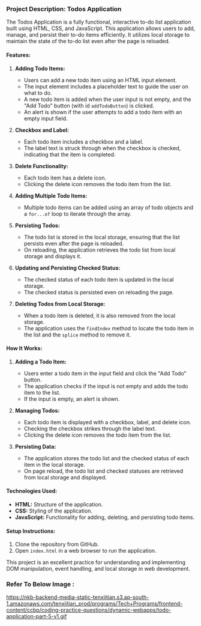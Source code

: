 ### Project Description: Todos Application

The Todos Application is a fully functional, interactive to-do list application built using HTML, CSS, and JavaScript. This application allows users to add, manage, and persist their to-do items efficiently. It utilizes local storage to maintain the state of the to-do list even after the page is reloaded.

#### Features:
1. **Adding Todo Items:**
   - Users can add a new todo item using an HTML input element.
   - The input element includes a placeholder text to guide the user on what to do.
   - A new todo item is added when the user input is not empty, and the "Add Todo" button (with id `addTodoButton`) is clicked.
   - An alert is shown if the user attempts to add a todo item with an empty input field.

2. **Checkbox and Label:**
   - Each todo item includes a checkbox and a label.
   - The label text is struck through when the checkbox is checked, indicating that the item is completed.

3. **Delete Functionality:**
   - Each todo item has a delete icon.
   - Clicking the delete icon removes the todo item from the list.

4. **Adding Multiple Todo Items:**
   - Multiple todo items can be added using an array of todo objects and a `for...of` loop to iterate through the array.

5. **Persisting Todos:**
   - The todo list is stored in the local storage, ensuring that the list persists even after the page is reloaded.
   - On reloading, the application retrieves the todo list from local storage and displays it.

6. **Updating and Persisting Checked Status:**
   - The checked status of each todo item is updated in the local storage.
   - The checked status is persisted even on reloading the page.

7. **Deleting Todos from Local Storage:**
   - When a todo item is deleted, it is also removed from the local storage.
   - The application uses the `findIndex` method to locate the todo item in the list and the `splice` method to remove it.

#### How It Works:
1. **Adding a Todo Item:**
   - Users enter a todo item in the input field and click the "Add Todo" button.
   - The application checks if the input is not empty and adds the todo item to the list.
   - If the input is empty, an alert is shown.

2. **Managing Todos:**
   - Each todo item is displayed with a checkbox, label, and delete icon.
   - Checking the checkbox strikes through the label text.
   - Clicking the delete icon removes the todo item from the list.

3. **Persisting Data:**
   - The application stores the todo list and the checked status of each item in the local storage.
   - On page reload, the todo list and checked statuses are retrieved from local storage and displayed.

#### Technologies Used:
- **HTML:** Structure of the application.
- **CSS:** Styling of the application.
- **JavaScript:** Functionality for adding, deleting, and persisting todo items.

#### Setup Instructions:
1. Clone the repository from GitHub.
2. Open `index.html` in a web browser to run the application.

This project is an excellent practice for understanding and implementing DOM manipulation, event handling, and local storage in web development.

### Refer To Below Image :

https://nkb-backend-media-static-tenxiitian.s3.ap-south-1.amazonaws.com/tenxiitian_prod/programs/Tech+Programs/frontend-content/ccbp/coding-practice-questions/dynamic-webapps/todo-application-part-5-v1.gif
